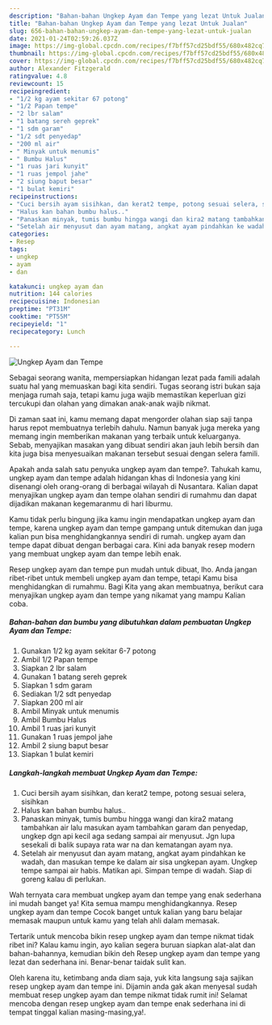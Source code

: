 ```yaml
---
description: "Bahan-bahan Ungkep Ayam dan Tempe yang lezat Untuk Jualan"
title: "Bahan-bahan Ungkep Ayam dan Tempe yang lezat Untuk Jualan"
slug: 656-bahan-bahan-ungkep-ayam-dan-tempe-yang-lezat-untuk-jualan
date: 2021-01-24T02:59:26.037Z
image: https://img-global.cpcdn.com/recipes/f7bff57cd25bdf55/680x482cq70/ungkep-ayam-dan-tempe-foto-resep-utama.jpg
thumbnail: https://img-global.cpcdn.com/recipes/f7bff57cd25bdf55/680x482cq70/ungkep-ayam-dan-tempe-foto-resep-utama.jpg
cover: https://img-global.cpcdn.com/recipes/f7bff57cd25bdf55/680x482cq70/ungkep-ayam-dan-tempe-foto-resep-utama.jpg
author: Alexander Fitzgerald
ratingvalue: 4.8
reviewcount: 15
recipeingredient:
- "1/2 kg ayam sekitar 67 potong"
- "1/2 Papan tempe"
- "2 lbr salam"
- "1 batang sereh geprek"
- "1 sdm garam"
- "1/2 sdt penyedap"
- "200 ml air"
- " Minyak untuk menumis"
- " Bumbu Halus"
- "1 ruas jari kunyit"
- "1 ruas jempol jahe"
- "2 siung baput besar"
- "1 bulat kemiri"
recipeinstructions:
- "Cuci bersih ayam sisihkan, dan kerat2 tempe, potong sesuai selera, sisihkan"
- "Halus kan bahan bumbu halus.."
- "Panaskan minyak, tumis bumbu hingga wangi dan kira2 matang tambahkan air lalu masukan ayam tambahkan garam dan penyedap, ungkep dgn api kecil aga sedang sampai air menyusut. Jgn lupa sesekali di balik supaya rata war na dan kematangan ayam nya."
- "Setelah air menyusut dan ayam matang, angkat ayam pindahkan ke wadah, dan masukan tempe ke dalam air sisa ungkepan ayam. Ungkep tempe sampai air habis. Matikan api. Simpan tempe di wadah. Siap di goreng kalau di perlukan."
categories:
- Resep
tags:
- ungkep
- ayam
- dan

katakunci: ungkep ayam dan 
nutrition: 144 calories
recipecuisine: Indonesian
preptime: "PT31M"
cooktime: "PT55M"
recipeyield: "1"
recipecategory: Lunch

---
```



![Ungkep Ayam dan Tempe](https://img-global.cpcdn.com/recipes/f7bff57cd25bdf55/680x482cq70/ungkep-ayam-dan-tempe-foto-resep-utama.jpg)

Sebagai seorang wanita, mempersiapkan hidangan lezat pada famili adalah suatu hal yang memuaskan bagi kita sendiri. Tugas seorang istri bukan saja menjaga rumah saja, tetapi kamu juga wajib memastikan keperluan gizi tercukupi dan olahan yang dimakan anak-anak wajib nikmat.

Di zaman  saat ini, kamu memang dapat mengorder olahan siap saji tanpa harus repot membuatnya terlebih dahulu. Namun banyak juga mereka yang memang ingin memberikan makanan yang terbaik untuk keluarganya. Sebab, menyajikan masakan yang dibuat sendiri akan jauh lebih bersih dan kita juga bisa menyesuaikan makanan tersebut sesuai dengan selera famili. 



Apakah anda salah satu penyuka ungkep ayam dan tempe?. Tahukah kamu, ungkep ayam dan tempe adalah hidangan khas di Indonesia yang kini disenangi oleh orang-orang di berbagai wilayah di Nusantara. Kalian dapat menyajikan ungkep ayam dan tempe olahan sendiri di rumahmu dan dapat dijadikan makanan kegemaranmu di hari liburmu.

Kamu tidak perlu bingung jika kamu ingin mendapatkan ungkep ayam dan tempe, karena ungkep ayam dan tempe gampang untuk ditemukan dan juga kalian pun bisa menghidangkannya sendiri di rumah. ungkep ayam dan tempe dapat dibuat dengan berbagai cara. Kini ada banyak resep modern yang membuat ungkep ayam dan tempe lebih enak.

Resep ungkep ayam dan tempe pun mudah untuk dibuat, lho. Anda jangan ribet-ribet untuk membeli ungkep ayam dan tempe, tetapi Kamu bisa menghidangkan di rumahmu. Bagi Kita yang akan membuatnya, berikut cara menyajikan ungkep ayam dan tempe yang nikamat yang mampu Kalian coba.

<!--inarticleads1-->

##### Bahan-bahan dan bumbu yang dibutuhkan dalam pembuatan Ungkep Ayam dan Tempe:

1. Gunakan 1/2 kg ayam sekitar 6-7 potong
1. Ambil 1/2 Papan tempe
1. Siapkan 2 lbr salam
1. Gunakan 1 batang sereh geprek
1. Siapkan 1 sdm garam
1. Sediakan 1/2 sdt penyedap
1. Siapkan 200 ml air
1. Ambil  Minyak untuk menumis
1. Ambil  Bumbu Halus
1. Ambil 1 ruas jari kunyit
1. Gunakan 1 ruas jempol jahe
1. Ambil 2 siung baput besar
1. Siapkan 1 bulat kemiri




<!--inarticleads2-->

##### Langkah-langkah membuat Ungkep Ayam dan Tempe:

1. Cuci bersih ayam sisihkan, dan kerat2 tempe, potong sesuai selera, sisihkan
1. Halus kan bahan bumbu halus..
1. Panaskan minyak, tumis bumbu hingga wangi dan kira2 matang tambahkan air lalu masukan ayam tambahkan garam dan penyedap, ungkep dgn api kecil aga sedang sampai air menyusut. Jgn lupa sesekali di balik supaya rata war na dan kematangan ayam nya.
1. Setelah air menyusut dan ayam matang, angkat ayam pindahkan ke wadah, dan masukan tempe ke dalam air sisa ungkepan ayam. Ungkep tempe sampai air habis. Matikan api. Simpan tempe di wadah. Siap di goreng kalau di perlukan.




Wah ternyata cara membuat ungkep ayam dan tempe yang enak sederhana ini mudah banget ya! Kita semua mampu menghidangkannya. Resep ungkep ayam dan tempe Cocok banget untuk kalian yang baru belajar memasak maupun untuk kamu yang telah ahli dalam memasak.

Tertarik untuk mencoba bikin resep ungkep ayam dan tempe nikmat tidak ribet ini? Kalau kamu ingin, ayo kalian segera buruan siapkan alat-alat dan bahan-bahannya, kemudian bikin deh Resep ungkep ayam dan tempe yang lezat dan sederhana ini. Benar-benar taidak sulit kan. 

Oleh karena itu, ketimbang anda diam saja, yuk kita langsung saja sajikan resep ungkep ayam dan tempe ini. Dijamin anda gak akan menyesal sudah membuat resep ungkep ayam dan tempe nikmat tidak rumit ini! Selamat mencoba dengan resep ungkep ayam dan tempe enak sederhana ini di tempat tinggal kalian masing-masing,ya!.

